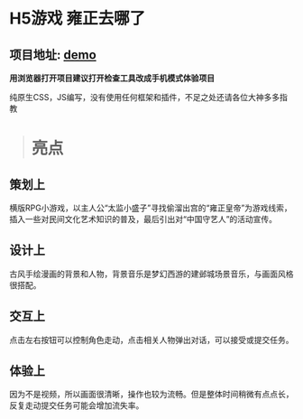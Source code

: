# H5游戏 雍正去哪了

## 项目地址: [demo](http://www.lymoozzc.com/phone/demo/index.html)

**用浏览器打开项目建议打开检查工具改成手机模式体验项目**

纯原生CSS，JS编写，没有使用任何框架和插件，不足之处还请各位大神多多指教


> # 亮点

## 策划上
横版RPG小游戏，以主人公“太监小盛子”寻找偷溜出宫的“雍正皇帝”为游戏线索，插入一些对民间文化艺术知识的普及，最后引出对“中国守艺人”的活动宣传。

## 设计上
古风手绘漫画的背景和人物，背景音乐是梦幻西游的建邺城场景音乐，与画面风格很搭配。

## 交互上
点击左右按钮可以控制角色走动，点击相关人物弹出对话，可以接受或提交任务。

## 体验上
因为不是视频，所以画面很清晰，操作也较为流畅。但是整体时间稍微有点点长，反复走动提交任务可能会增加流失率。
